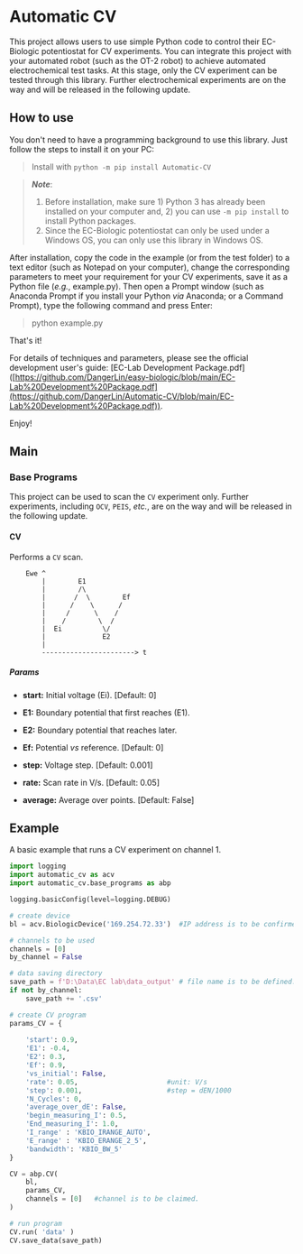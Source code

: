# Automatic CV

This project allows users to use simple Python code to control their EC-Biologic potentiostat for CV experiments. You can integrate this project with your automated robot (such as the OT-2 robot) to achieve automated electrochemical test tasks. At this stage, only the CV experiment can be tested through this library. Further electrochemical experiments are on the way and will be released in the following update.

## How to use

You don't need to have a programming background to use this library. Just follow the steps to install it on your PC: 

> Install with `python -m pip install Automatic-CV`


> ***Note***:
> 1. Before installation, make sure 1) Python 3 has already been installed on your computer and, 2) you can use `-m pip install` to install Python packages.
> 2. Since the EC-Biologic potentiostat can only be used under a Windows OS, you can only use this library in Windows OS.


After installation, copy the code in the example (or from the test folder) to a text editor (such as Notepad on your computer), change the corresponding parameters to meet your requirement for your CV experiments, save it as a Python file (*e.g.*, example.py). Then open a Prompt window (such as Anaconda Prompt if you install your Python *via* Anaconda; or a Command Prompt), type the following command and press Enter:

> python example.py

That's it!

For details of techniques and parameters, please see the official development user's guide: [EC-Lab Development Package.pdf] ([https://github.com/DangerLin/easy-biologic/blob/main/EC-Lab%20Development%20Package.pdf](https://github.com/DangerLin/Automatic-CV/blob/main/EC-Lab%20Development%20Package.pdf)).

Enjoy!

## Main

### Base Programs
This project can be used to scan the `CV` experiment only. Further experiments, including `OCV`, `PEIS`, *etc.*, are on the way and will be released in the following update.
    
#### CV
Performs a `CV` scan.

        Ewe ^
            |        E1
            |        /\
            |       /  \        Ef
            |      /    \      /
            |     /      \    /
            |    /        \  /
            |  Ei          \/
            |              E2
            |
            -----------------------> t
        

##### Params
+ **start:** Initial voltage (Ei). 
[Default: 0]

+ **E1:** Boundary potential that first reaches (E1).

+ **E2:** Boundary potential that reaches later.

+ **Ef:** Potential *vs* reference.
[Default: 0]

+ **step:** Voltage step. 
[Default: 0.001]

+ **rate:** Scan rate in V/s. 
[Default: 0.05]

+ **average:** Average over points. 
[Default: False]

## Example

A basic example that runs a CV experiment on channel 1.
```python
import logging
import automatic_cv as acv
import automatic_cv.base_programs as abp

logging.basicConfig(level=logging.DEBUG)

# create device
bl = acv.BiologicDevice('169.254.72.33')  #IP address is to be confirmed.

# channels to be used
channels = [0]
by_channel = False

# data saving directory
save_path = f'D:\Data\EC lab\data_output' # file name is to be defined.
if not by_channel:  
    save_path += '.csv'

# create CV program
params_CV = {
	
    'start': 0.9,
    'E1': -0.4,
    'E2': 0.3,
    'Ef': 0.9,
    'vs_initial': False,
    'rate': 0.05,                      #unit: V/s
    'step': 0.001,                     #step = dEN/1000
    'N_Cycles': 0,
    'average_over_dE': False, 
    'begin_measuring_I': 0.5,
    'End_measuring_I': 1.0,
    'I_range' : 'KBIO_IRANGE_AUTO',
    'E_range' : 'KBIO_ERANGE_2_5',
    'bandwidth': 'KBIO_BW_5'
}   

CV = abp.CV(
    bl,
    params_CV,     
    channels = [0]   #channel is to be claimed.
)     

# run program
CV.run( 'data' )
CV.save_data(save_path)
```
